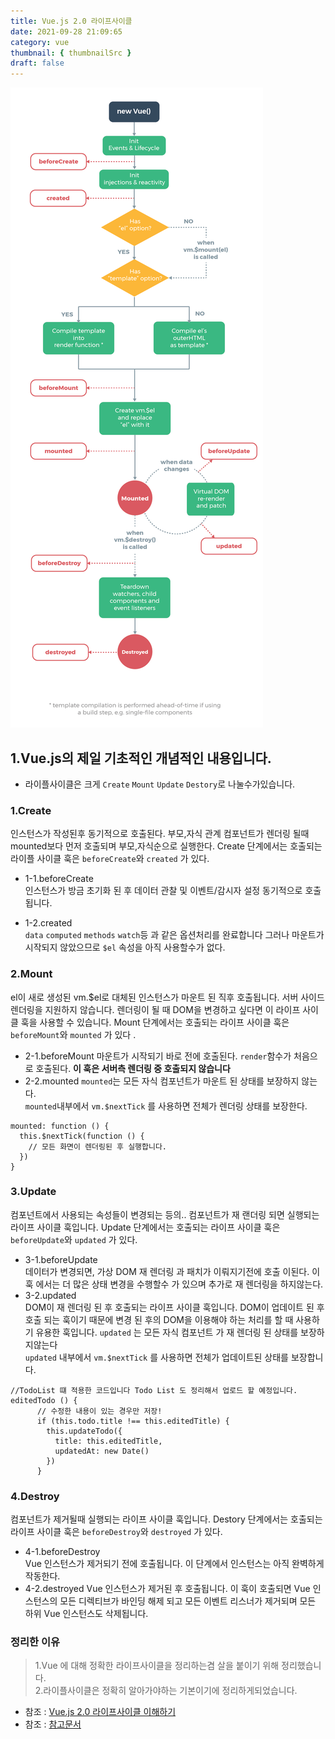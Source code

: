 ```yaml
---
title: Vue.js 2.0 라이프사이클 
date: 2021-09-28 21:09:65
category: vue
thumbnail: { thumbnailSrc }
draft: false
---
```

![lifecycle](./images/lifecycle.png)

## 1.Vue.js의 제일 기초적인 개념적인 내용입니다.
- 라이플사이클은 크게 `Create` `Mount` `Update` `Destory`로 나눌수가있습니다.

### 1.Create 
  인스턴스가 작성된후 동기적으로 호출된다.
  부모,자식 관계 컴포넌트가 렌더링 될때 mounted보다 먼저 호출되며 부모,자식순으로 실행한다.
  Create 단계에서는 호출되는 라이플 사이클 훅은 `beforeCreate`와 `created` 가 있다.

- 1-1.beforeCreate   
  인스턴스가 방금 초기화 된 후 데이터 관찰 및 이벤트/감시자 설정 동기적으로 호출됩니다.

- 1-2.created   
  `data` `computed` `methods` `watch`등 과 같은 옵션처리를 완료합니다 그러나 
  마운트가 시작되지 않았으므로 `$el` 속성을 아직 사용할수가 없다.

### 2.Mount    
el이 새로 생성된 vm.$el로 대체된 인스턴스가 마운트 된 직후 호출됩니다.
서버 사이드 렌더링을 지원하지 않습니다. 렌더링이 될 때 DOM을 변경하고 싶다면 
이 라이프 사이클 훅을 사용할 수 있습니다. Mount 단계에서는 호출되는 라이프 사이클 훅은 
`beforeMount`와  `mounted` 가 있다 .   
- 2-1.beforeMount
마운트가 시작되기 바로 전에 호출된다. `render`함수가 처음으로 호출된다.
**이 훅은 서버측 렌더링 중 호출되지 않습니다**   
- 2-2.mounted
`mounted`는 모든 자식 컴포넌트가 마운트 된 상태를 보장하지 않는다.  
`mounted`내부에서  `vm.$nextTick` 를 사용하면 전체가 렌더링 상태를 보장한다.

```
mounted: function () {
  this.$nextTick(function () {
    // 모든 화면이 렌더링된 후 실행합니다.
  })
}
```      

### 3.Update    
컴포넌트에서 사용되는 속성들이 변경되는 등의.. 컴포넌트가 재 랜더링 되면 실행되는 라이프 사이클 훅입니다.
Update 단계에서는 호출되는 라이프 사이클 훅은 `beforeUpdate`와 `updated` 가 있다.   

- 3-1.beforeUpdate   
데이터가 변경되면, 가상 DOM 재 렌더링 과 패치가 이뤄지기전에 호출 이된다.
이 훅 에서는 더 많은 상태 변경을 수행할수 가 있으며 추가로 재 렌더링을 하지않는다.   
- 3-2.updated   
DOM이 재 렌더링 된 후 호출되는 라이프 사이클 훅입니다. DOM이 업데이트 된 후 호출 되는 훅이기 때문에 
변경 된 후의 DOM을 이용해야 하는 처리를 할 때 사용하기 유용한 훅입니다.
`updated` 는 모든 자식 컴포넌트 가 재 렌더링 된 상태를 보장하지않는다   
`updated` 내부에서 `vm.$nextTick` 를 사용하면 전체가 업데이트된 상태를 보장합니다.

```
//TodoList 떄 적용한 코드입니다 Todo List 도 정리해서 업로드 할 예정입니다.
editedTodo () {
      // 수정한 내용이 있는 경우만 저장!
      if (this.todo.title !== this.editedTitle) {
        this.updateTodo({
          title: this.editedTitle,
          updatedAt: new Date()
        })
      }

```
### 4.Destroy
컴포넌트가 제거될때 실행되는 라이프 사이클 훅입니다.
Destory 단계에서는 호출되는 라이프 사이클 훅은 `beforeDestroy`와 `destroyed` 가 있다.     
- 4-1.beforeDestroy  
Vue 인스턴스가 제거되기 전에 호출됩니다. 이 단계에서 인스턴스는 아직 완벽하게 작동한다.
- 4-2.destroyed
Vue 인스턴스가 제거된 후 호출됩니다. 
이 훅이 호출되면 Vue 인스턴스의 모든 디렉티브가 바인딩 해제 되고 
모든 이벤트 리스너가 제거되며 모든 하위 Vue 인스턴스도 삭제됩니다.    
### 정리한 이유  

> 1.Vue 에 대해 정확한 라이프사이클을 정리하는겸 살을 붙이기 위해 정리했습니다.   
> 2.라이플사이클은 정확히 알아가야하는 기본이기에 정리하게되었습니다.



* 참조 : [Vue.js 2.0 라이프사이클 이해하기 ](https://medium.com/witinweb/vue-js-%EB%9D%BC%EC%9D%B4%ED%94%84%EC%82%AC%EC%9D%B4%ED%81%B4-%EC%9D%B4%ED%95%B4%ED%95%98%EA%B8%B0-7780cdd97dd4) 
* 참조 : [참고문서](https://kr.vuejs.org/v2/api/index.html#%EC%98%B5%EC%85%98-%EB%9D%BC%EC%9D%B4%ED%94%84%EC%82%AC%EC%9D%B4%ED%81%B4-%ED%9B%85)